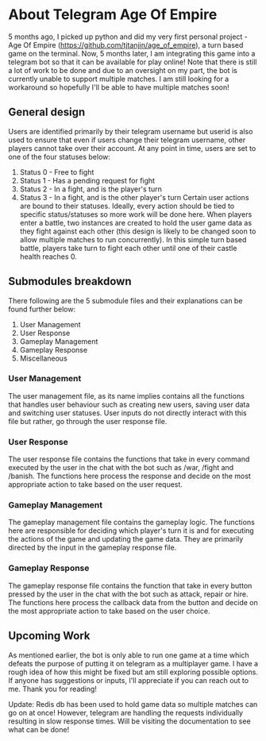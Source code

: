 # About Telegram Age Of Empire
5 months ago, I picked up python and did my very first personal project - Age Of Empire (https://github.com/tjtanjin/age_of_empire), a turn based game on the terminal. Now, 5 months later, I am integrating this game into a telegram bot so that it can be available for play online! Note that there is still a lot of work to be done and due to an oversight on my part, the bot is currently unable to support multiple matches. I am still looking for a workaround so hopefully I'll be able to have multiple matches soon!
## General design
Users are identified primarily by their telegram username but userid is also used to ensure that even if users change their telegram username, other players cannot take over their account. At any point in time, users are set to one of the four statuses below:
  1. Status 0 - Free to fight
  2. Status 1 - Has a pending request for fight
  3. Status 2 - In a fight, and is the player's turn
  4. Status 3 - In a fight, and is the other player's turn
Certain user actions are bound to their statuses. Ideally, every action should be tied to specific status/statuses so more work will be done here.
When players enter a battle, two instances are created to hold the user game data as they fight against each other (this design is likely to be changed soon to allow multiple matches to run concurrently). In this simple turn based battle, players take turn to fight each other until one of their castle health reaches 0.
## Submodules breakdown
There following are the 5 submodule files and their explanations can be found further below:
  1. User Management
  2. User Response
  3. Gameplay Management
  4. Gameplay Response
  5. Miscellaneous
### User Management
The user management file, as its name implies contains all the functions that handles user behaviour such as creating new users, saving user data and switching user statuses. User inputs do not directly interact with this file but rather, go through the user response file.
### User Response
The user response file contains the functions that take in every command executed by the user in the chat with the bot such as /war, /fight and /banish. The functions here process the response and decide on the most appropriate action to take based on the user request.
### Gameplay Management
The gameplay management file contains the gameplay logic. The functions here are responsible for deciding which player's turn it is and for executing the actions of the game and updating the game data. They are primarily directed by the input in the gameplay response file.
### Gameplay Response
The gameplay response file contains the function that take in every button pressed by the user in the chat with the bot such as attack, repair or hire. The functions here process the callback data from the button and decide on the most appropriate action to take based on the user choice.
## Upcoming Work
As mentioned earlier, the bot is only able to run one game at a time which defeats the purpose of putting it on telegram as a multiplayer game. I have a rough idea of how this might be fixed but am still exploring possible options. If anyone has suggestions or inputs, I'll appreciate if you can reach out to me. Thank you for reading!

Update: Redis db has been used to hold game data so multiple matches can go on at once! However, telegram are handling the requests individually resulting in slow response times. Will be visiting the documentation to see what can be done!
